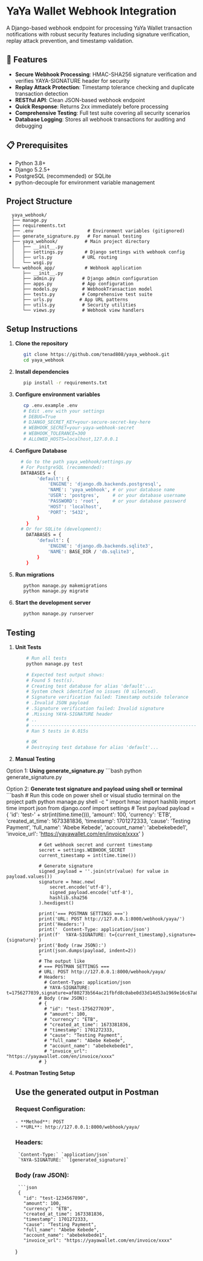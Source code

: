 # YaYa Wallet Webhook Integration

A Django-based webhook endpoint for processing YaYa Wallet transaction notifications with robust security features including signature verification, replay attack prevention, and timestamp validation.

## 🚀 Features

- **Secure Webhook Processing**: HMAC-SHA256 signature verification and verifies YAYA-SIGNATURE header for security
- **Replay Attack Protection**: Timestamp tolerance checking and duplicate transaction detection
- **RESTful API**: Clean JSON-based webhook endpoint
- **Quick Response**: Returns 2xx immediately before processing
- **Comprehensive Testing**: Full test suite covering all security scenarios
- **Database Logging**: Stores all webhook transactions for auditing and debugging

## 📋 Prerequisites

- Python 3.8+
- Django 5.2.5+
- PostgreSQL (recommended) or SQLite
- python-decouple for environment variable management

## Project Structure
      yaya_webhook/
      ├── manage.py
      ├── requirements.txt
      ├── .env                    # Environment variables (gitignored)
      ├── generate_signature.py   # For manual testing
      ├── yaya_webhook/          # Main project directory
      │   ├── __init__.py
      │   ├── settings.py        # Django settings with webhook config
      │   ├── urls.py           # URL routing
      │   └── wsgi.py
      └── webhook_app/           # Webhook application
          ├── __init__.py
          ├── admin.py          # Django admin configuration
          ├── apps.py           # App configuration
          ├── models.py         # WebhookTransaction model
          ├── tests.py          # Comprehensive test suite
          ├── urls.py          # App URL patterns
          ├── utils.py          # Security utilities
          └── views.py          # Webhook view handlers

## Setup Instructions

1. **Clone the repository**
   ```bash
      git clone https://github.com/tenad808/yaya_webhook.git
      cd yaya_webhook

2. **Install dependencies**
   ```bash
      pip install -r requirements.txt

3. **Configure environment variables**
   ```bash
      cp .env.example .env
      # Edit .env with your settings
      # DEBUG=True
      # DJANGO_SECRET_KEY=your-secure-secret-key-here 
      # WEBHOOK_SECRET=your-yaya-webhook-secret
      # WEBHOOK_TOLERANCE=300
      # ALLOWED_HOSTS=localhost,127.0.0.1
4. **Configure Database**
    ```bash
      # Go to the path yaya_webhook/settings.py
      # For PostgreSQL (recommended):
      DATABASES = {
            'default': {
                'ENGINE': 'django.db.backends.postgresql',
                'NAME': 'yaya_webhook', # or your database name
                'USER': 'postgres',     # or your database username
                'PASSWORD': 'root',     # or your database password
                'HOST': 'localhost',
                'PORT': '5432',
            }
        }
      # Or for SQLite (development):
        DATABASES = {
            'default': {
                'ENGINE': 'django.db.backends.sqlite3',
                'NAME': BASE_DIR / 'db.sqlite3',
            }
        }

6. **Run migrations**
   ```bash
      python manage.py makemigrations
      python manage.py migrate

7. **Start the development server**
   ```bash
      python manage.py runserver

## Testing

1. **Unit Tests**
    ```bash
        # Run all tests
        python manage.py test

        # Expected test output shows:
        # Found 5 test(s).
        # Creating test database for alias 'default'...
        # System check identified no issues (0 silenced).
        # Signature verification failed: Timestamp outside tolerance   <-- expected for expired timestamp test
        # .Invalid JSON payload                                        <-- expected for invalid JSON test
        # .Signature verification failed: Invalid signature            <-- expected for wrong signature test
        # .Missing YAYA-SIGNATURE header                               <-- expected for missing header test
        # ..
        # ----------------------------------------------------------------------
        # Ran 5 tests in 0.015s

        # OK
        # Destroying test database for alias 'default'...

2. **Manual Testing**

Option 1: **Using generate_signature.py**
          ```bash
             python generate_signature.py
       
Option 2: **Generate test signature and payload using shell or terminal**
          ```bash
               # Run this code on power shell or visual studio terminal on the project path
               python manage.py shell -c "
                import hmac
                import hashlib
                import time
                import json
                from django.conf import settings
                # Test payload
                payload = {
                    'id': 'test-' + str(int(time.time())),
                    'amount': 100,
                    'currency': 'ETB',
                    'created_at_time': 1673381836,
                    'timestamp': 1701272333,
                    'cause': 'Testing  Payment',
                    'full_name': 'Abebe Kebede',
                    'account_name': 'abebekebede1',
                    'invoice_url': 'https://yayawallet.com/en/invoice/xxxx'
                }
            
                # Get webhook secret and current timestamp
                secret = settings.WEBHOOK_SECRET
                current_timestamp = int(time.time())
            
                # Generate signature
                signed_payload = ''.join(str(value) for value in payload.values())
                signature = hmac.new(
                    secret.encode('utf-8'),
                    signed_payload.encode('utf-8'),
                    hashlib.sha256
                ).hexdigest()
            
                print('=== POSTMAN SETTINGS ===')
                print('URL: POST http://127.0.0.1:8000/webhook/yaya/')
                print('Headers:')
                print('  Content-Type: application/json')
                print(f'  YAYA-SIGNATURE: t={current_timestamp},signature={signature}')
                print('Body (raw JSON):')
                print(json.dumps(payload, indent=2))
                "
                # The output like
                # === POSTMAN SETTINGS ===
                # URL: POST http://127.0.0.1:8000/webhook/yaya/   
                # Headers:
                  # Content-Type: application/json               
                  # YAYA-SIGNATURE: t=1756277039,signature=af80273b564ac21fbfd8c0abe0d33d14d53a1969e16c67a8505f84914f885ff7  
                # Body (raw JSON):       
                # {
                  # "id": "test-1756277039",
                  # "amount": 100,
                  # "currency": "ETB",
                  # "created_at_time": 1673381836,
                  # "timestamp": 1701272333,
                  # "cause": "Testing Payment",
                  # "full_name": "Abebe Kebede",
                  # "account_name": "abebekebede1",
                  # "invoice_url": "https://yayawallet.com/en/invoice/xxxx"
                # }
          
4. **Postman Testing Setup**
      ## Use the generated output in Postman
      ### Request Configuration: 
       - **Method**: POST
       - **URL**: http://127.0.0.1:8000/webhook/yaya/
      ### Headers:
        `Content-Type:` `application/json`
        `YAYA-SIGNATURE:` `[generated_signature]`
      ### Body (raw JSON):
        ```json
        {
          "id": "test-1234567890",
          "amount": 100,
          "currency": "ETB",
          "created_at_time": 1673381836,
          "timestamp": 1701272333,
          "cause": "Testing Payment",
          "full_name": "Abebe Kebede",
          "account_name": "abebekebede1",
          "invoice_url": "https://yayawallet.com/en/invoice/xxxx"
      }



       

